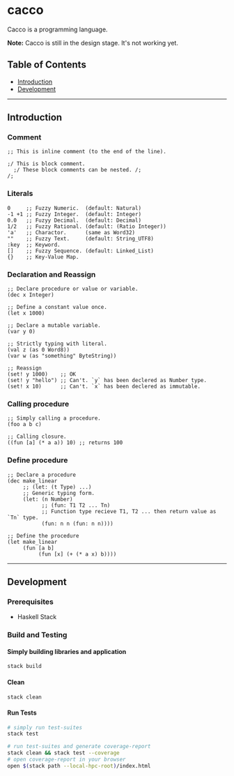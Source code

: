 # cacco

Cacco is a programming language.

**Note:** Cacco is still in the design stage. It's not working yet.

## Table of Contents
- [Introduction](#introduction)
- [Development](#development)

---

## Introduction

### Comment
```
;; This is inline comment (to the end of the line).

;/ This is block comment.
  ;/ These block comments can be nested. /;
/;
```
### Literals
```
0     ;; Fuzzy Numeric.  (default: Natural)
-1 +1 ;; Fuzzy Integer.  (default: Integer)
0.0   ;; Fuzyy Decimal.  (default: Decimal)
1/2   ;; Fuzzy Rational. (default: (Ratio Integer))
'a'   ;; Charactor.      (same as Word32)
""    ;; Fuzzy Text.     (default: String_UTF8)
:key  ;; Keyword.
[]    ;; Fuzzy Sequence. (default: Linked_List)
{}    ;; Key-Value Map.
```

### Declaration and Reassign
```
;; Declare procedure or value or variable.
(dec x Integer)

;; Define a constant value once.
(let x 1000)

;; Declare a mutable variable.
(var y 0)

;; Strictly typing with literal.
(val z (as 0 Word8))
(var w (as "something" ByteString))

;; Reassign
(set! y 1000)    ;; OK
(set! y "hello") ;; Can't. `y` has been declered as Number type.
(set! x 10)      ;; Can't. `x` has been declered as immutable.
```

### Calling procedure
```
;; Simply calling a procedure.
(foo a b c)

;; Calling closure.
((fun [a] (* a a)) 10) ;; returns 100
```

### Define procedure
```
;; Declare a procedure
(dec make_linear
     ;; (let: (t Type) ...)
     ;; Generic typing form.
     (let: (n Number)
           ;; (fun: T1 T2 ... Tn)
           ;; Function type recieve T1, T2 ... then return value as `Tn` type.
           (fun: n n (fun: n n))))

;; Define the procedure
(let make_linear
     (fun [a b]
          (fun [x] (+ (* a x) b))))
```

---

## Development

### Prerequisites

- Haskell Stack

### Build and Testing
#### Simply building libraries and application
```sh
stack build
```

#### Clean
```sh
stack clean
```

#### Run Tests
```sh
# simply run test-suites
stack test

# run test-suites and generate coverage-report
stack clean && stack test --coverage
# open coverage-report in your browser
open $(stack path --local-hpc-root)/index.html
```

